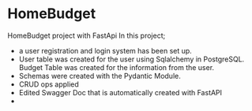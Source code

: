 # HomeBudget
HomeBudget project with FastApi
In this project;
- a user registration and login system has been set up.
- User table was created for the user using Sqlalchemy in PostgreSQL. Budget Table was created for the information from the user.
- Schemas were created with the Pydantic Module. 
- CRUD ops applied
- Edited Swagger Doc that is automatically created with FastAPI
- 
